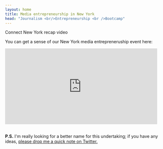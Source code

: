 ```yaml
---
layout: home
title: Media entrepreneurship in New York 
head: "Journalism <br/>Entrepreneurship <br />Bootcamp"
---
```

<p class="lead">Connect New York recap video</p>

<p>You can get a sense of our New York media entrepreneruship event here:</p>

<iframe width="500" height="250" src="https://www.youtube.com/embed/YItN4e3RPg0?rel=0" frameborder="0" allow="autoplay; encrypted-media" allowfullscreen></iframe>

<br clear="all" />
<br clear="all" />

<p><b>P.S.</b> I'm really looking for a better name for this undertaking; if you have any ideas, <a href="https://twitter.com/phillipadsmith">please drop me a quick note on Twitter.</a></p>

